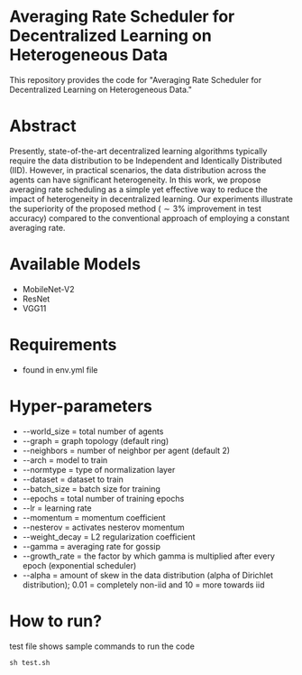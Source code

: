 # Averaging Rate Scheduler for Decentralized Learning on Heterogeneous Data
This repository provides the code for "Averaging Rate Scheduler for Decentralized Learning on Heterogeneous Data."

# Abstract
Presently, state-of-the-art decentralized learning algorithms typically require the data distribution to be Independent and Identically Distributed (IID). However, in practical scenarios, the data distribution across the agents can have significant heterogeneity. In this work, we propose averaging rate scheduling as a simple yet effective way to reduce the impact of heterogeneity in decentralized learning. Our experiments illustrate the superiority of the proposed method ($\sim 3\%$ improvement in test accuracy) compared to the conventional approach of employing a constant averaging rate.

# Available Models
* MobileNet-V2
* ResNet
* VGG11

# Requirements
* found in env.yml file

# Hyper-parameters
* --world_size   = total number of agents
* --graph        = graph topology (default ring)
* --neighbors    = number of neighbor per agent (default 2)
* --arch         = model to train
* --normtype     = type of normalization layer
* --dataset      = dataset to train
* --batch_size   = batch size for training
* --epochs       = total number of training epochs
* --lr           = learning rate
* --momentum     = momentum coefficient
* --nesterov     = activates nesterov momentum
* --weight_decay = L2 regularization coefficient
* --gamma        = averaging rate for gossip 
* --growth_rate  = the factor by which gamma is multiplied after every epoch (exponential scheduler)
* --alpha        = amount of skew in the data distribution (alpha of Dirichlet distribution); 0.01 = completely non-iid and 10 = more towards iid

# How to run?

test file shows sample commands to run the code
```
sh test.sh
```


